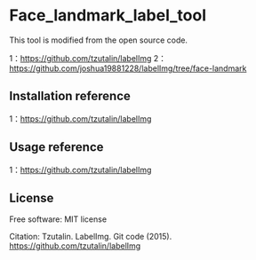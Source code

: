 Face_landmark_label_tool
========

This tool is modified from the open source code.

1：https://github.com/tzutalin/labelImg
2：https://github.com/joshua19881228/labelImg/tree/face-landmark

Installation reference
------------------

1：https://github.com/tzutalin/labelImg


Usage  reference
-----

1：https://github.com/tzutalin/labelImg

License
-----
Free software: MIT license

Citation: Tzutalin. LabelImg. Git code (2015). https://github.com/tzutalin/labelImg


